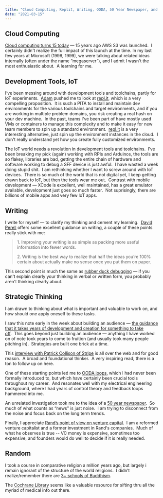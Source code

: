 ```yaml
---
title: "Cloud Computing, Replit, Writing, OODA, 50 Year Newspaper, and more -- things I learned about this week"
date: "2021-03-15"
---
```


## **Cloud Computing**

[Cloud computing turns 15 today](https://twitter.com/asynchio/status/1371129840967974912?s=21) — 15 years ago AWS S3 was launched.  I certainly didn't realize the full impact of this launch at the time. In my last few years at Microsoft (1998, 1999), we were talking about related ideas internally (often under the name “megaserver”), and I admit I wasn't the most enthusiastic about.  A learning for me.

## **Development Tools, IoT**

I’ve been messing around with development tools and toolchains, partly for IoT experiments.  [Adam](https://twitter.com/adamac) pushed me to look at [repl.it](https://repl.it/), which is a very compelling proposition.  It is such a PITA to install and maintain dev environments for the various toolchains and target environments, and if you are working in multiple problem domains, you risk creating a real hash on your dev machine.  In the past, teams I've been part of have mostly used VMs or containers to manage this complexity and to make it easy for new team members to spin up a standard environment.  [repl.it](https://repl.it/) is a very interesting alternative, just spin up the environment instances in the cloud.  I don't really understand yet how you create fully customized environments.  

The IoT world needs a revolution in development tools and toolchains.  I’ve been breaking my pick (again) working with RPIs and Arduinos, the tools are so flakey, libraries are bad, getting the entire chain of hardware and software working to debug a SFF device is just awful.  I have wasted a week doing stupid shit.  I am rethinking whether I want to screw around with IoT devices.  There is so much of the world that is not digital yet, I keep getting drawn back to IoT, but then the tools wear me out.  Contrast with mobile development — XCode is excellent, well maintained, has a great emulator available, development just goes so much faster.  Not suprisingly, there are billions of mobile apps and very few IoT apps.

## **Writing**

I write for myself — to clarify my thinking and cement my learning.  [David Perell](https://perell.com/) offers some excellent guidance on writing, a couple of these points really stick with me:

> 1\. Improving your writing is as simple as packing more useful information into fewer words.
> 
> 2\. Writing is the best way to realize that half the ideas you’re 100% certain about actually make no sense once you put them on paper.

This second point is much the same as [rubber duck debugging](https://en.wikipedia.org/wiki/Rubber_duck_debugging) — if you can't explain clearly your thinking in verbal or written form, you probably aren't thinking clearly about.  

## **Strategic Thinking**

I am drawn to thinking about what is important and valuable to work on, and how should one apply oneself to these tasks.

I saw this note early in the week about building an audience — [the guidance that it takes years of development and creation for something to take off](https://www.getrevue.co/profile/Recomendo/issues/build-an-audience-mochi-squishies-nemo-s-dreamscapes-420512?utm_campaign=Issue&utm_content=view_in_browser&utm_medium=email&utm_source=Recomendo).  This goes beyond just building an audience — anything I have worked on of note took years to come to fruition (and usually took many people pitching in).  Strategies are built one brick at a time.

This [interview with Patrick Collison of Stripe](https://noahpinion.substack.com/p/interview-patrick-collison-co-founder) is all over the web and for good reason.  A broad and foundational thinker.  A very inspiring read, there is a ton to follow up on here. 

One of these starting points led me to [OODA loops](https://en.wikipedia.org/wiki/OODA_loop), which I had never been formally introduced to, but which have certainly been crucial tools throughout my career.  And resonates well with my electrical engineering background, where I had years of control theory and feedback loops hammered into me.

An unrelated investigation took me to the idea of a [50 year newspaper](https://www.npr.org/transcripts/574662798).  So much of what counts as “news" is just noise.  I am trying to disconnect from the noise and focus back on the long term trends.

Finally, I appreciate [Rand’s point of view on venture capital](https://www.linkedin.com/posts/randfishkin_venturecapital-brewsandbizdev-activity-6773688171617157120--Jlb/).  I am a reformed venture capitalist and a former investment in Rand's companies.  Much of what he observes is true -- VC money is expensive, sometimes too expensive, and founders would do well to decide if it is really needed.

## **Random**

I took a course in comparative religion a million years ago, but largely i remain ignorant of the structure of the world religions.  I didn’t realize/remember there are [3+ schools of Buddhism](https://courses.lumenlearning.com/atd-fscj-worldreligions/chapter/three-schools-of-buddhism/).

The [Cochrane Library](https://www.cochrane.org/) seems like a valuable resource for sifting thru all the myriad of medical info out there.
